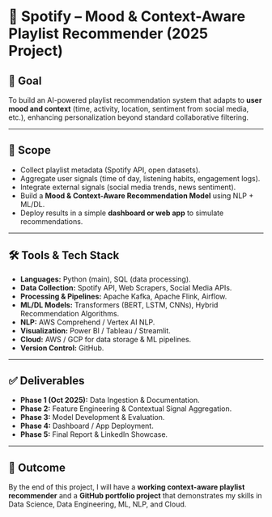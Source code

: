 # 📅 Spotify – Mood & Context-Aware Playlist Recommender (2025 Project)

## 🎯 Goal
To build an AI-powered playlist recommendation system that adapts to **user mood and context** (time, activity, location, sentiment from social media, etc.), enhancing personalization beyond standard collaborative filtering.

---

## 📌 Scope
- Collect playlist metadata (Spotify API, open datasets).  
- Aggregate user signals (time of day, listening habits, engagement logs).  
- Integrate external signals (social media trends, news sentiment).  
- Build a **Mood & Context-Aware Recommendation Model** using NLP + ML/DL.  
- Deploy results in a simple **dashboard or web app** to simulate recommendations.  

---

## 🛠️ Tools & Tech Stack
- **Languages:** Python (main), SQL (data processing).  
- **Data Collection:** Spotify API, Web Scrapers, Social Media APIs.  
- **Processing & Pipelines:** Apache Kafka, Apache Flink, Airflow.  
- **ML/DL Models:** Transformers (BERT, LSTM, CNNs), Hybrid Recommendation Algorithms.  
- **NLP:** AWS Comprehend / Vertex AI NLP.  
- **Visualization:** Power BI / Tableau / Streamlit.  
- **Cloud:** AWS / GCP for data storage & ML pipelines.  
- **Version Control:** GitHub.  

---

## ✅ Deliverables
- **Phase 1 (Oct 2025):** Data Ingestion & Documentation.  
- **Phase 2:** Feature Engineering & Contextual Signal Aggregation.  
- **Phase 3:** Model Development & Evaluation.  
- **Phase 4:** Dashboard / App Deployment.  
- **Phase 5:** Final Report & LinkedIn Showcase.  

---

## 🚀 Outcome
By the end of this project, I will have a **working context-aware playlist recommender** and a **GitHub portfolio project** that demonstrates my skills in Data Science, Data Engineering, ML, NLP, and Cloud.
